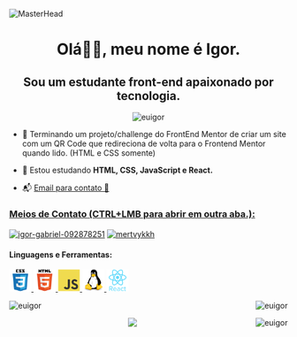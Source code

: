 ![MasterHead](https://i.imgur.com/5BqZBHA.gif)

<h1 align="center">Olá👋🏻, meu nome é Igor.</h1>
<h2 align="center">Sou um estudante front-end apaixonado por tecnologia.</h2>
<p align="center"> <img src="https://komarev.com/ghpvc/?username=euigor&label=Profile%20views&color=330967&style=flat" alt="euigor" /> </p>

- 🔭 Terminando um projeto/challenge do FrontEnd Mentor de criar um site com um QR Code que redireciona de volta para o Frontend Mentor quando lido. (HTML e CSS somente)

- 🌱 Estou estudando **HTML, CSS, JavaScript e React.**

- 📬 <a href = "mailto:igorgabrielcardosodejesus@gmail.com">Email para contato 📧

<h3 align="left">Meios de Contato (CTRL+LMB para abrir em outra aba.):</h3>
<p align="left">
<a href="https://linkedin.com/in/igor-gabriel-092878251" target="blank"><img align="center" src="https://raw.githubusercontent.com/rahuldkjain/github-profile-readme-generator/master/src/images/icons/Social/linked-in-alt.svg" alt="igor-gabriel-092878251" height="30" width="40" /></a>
<a href="https://instagram.com/mertvykkh" target="blank"><img align="center" src="https://raw.githubusercontent.com/rahuldkjain/github-profile-readme-generator/master/src/images/icons/Social/instagram.svg" alt="mertvykkh" height="30" width="40" /></a>
</p>

<h4 align="left">Linguagens e Ferramentas:</h4>
<p align="left"> <a href="https://www.w3schools.com/css/" target="_blank" rel="noreferrer"> <img src="https://raw.githubusercontent.com/devicons/devicon/master/icons/css3/css3-original-wordmark.svg" alt="css3" width="40" height="40"/> </a> <a href="https://www.w3.org/html/" target="_blank" rel="noreferrer"> <img src="https://raw.githubusercontent.com/devicons/devicon/master/icons/html5/html5-original-wordmark.svg" alt="html5" width="40" height="40"/> </a> <a href="https://developer.mozilla.org/en-US/docs/Web/JavaScript" target="_blank" rel="noreferrer"> <img src="https://raw.githubusercontent.com/devicons/devicon/master/icons/javascript/javascript-original.svg" alt="javascript" width="40" height="40"/> </a> <a href="https://www.linux.org/" target="_blank" rel="noreferrer"> <img src="https://raw.githubusercontent.com/devicons/devicon/master/icons/linux/linux-original.svg" alt="linux" width="40" height="40"/> </a> <a href="https://reactjs.org/" target="_blank" rel="noreferrer"> <img src="https://raw.githubusercontent.com/devicons/devicon/master/icons/react/react-original-wordmark.svg" alt="react" width="40" height="40"/> </a> </p>


<p><img align="left" src="https://github-readme-stats.vercel.app/api/top-langs?username=euigor&show_icons=true&theme=midnight-purple&locale=en&layout=compact" alt="euigor" /></p>
<p>&nbsp;<img align="right" src="https://github-readme-stats.vercel.app/api?username=euigor&show_icons=true&theme=midnight-purple&locale=en" alt="euigor" /></p>
<p><img align="right" src="https://github-readme-streak-stats.herokuapp.com/?user=euigor&theme=midnight-purple" alt="euigor" /></p>
<div align="center">
<img src="https://github.com/euigor/euigor/blob/output/github-contribution-grid-snake.svg"/>
</div>


